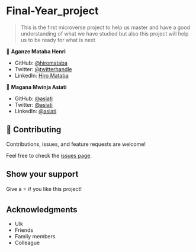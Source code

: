 # Final-Year_project


> This is the first microverse project to help us master and have a good understanding of what we have studied but also this project will help us to be ready for what is next


👤 **Aganze Mataba Henri**

- GitHub: [@hiromataba](https://github.com/hiromataba)
- Twitter: [@twitterhandle](https://twitter.com/MatabaHiro)
- LinkedIn: [Hiro Mataba](https://www.linkedin.com/in/hiro-mataba-1bb910209/)

👤 **Magana Mwinja Asiati**

- GitHub: [@asiati](https://github.com/hiromataba)
- Twitter: [@asiati](https://twitter.com/MatabaHiro)
- LinkedIn: [@asiati](https://www.linkedin.com/in/hiro-mataba-1bb910209/)

## 🤝 Contributing

Contributions, issues, and feature requests are welcome!

Feel free to check the [issues page](https://github.com/hiromataba/Hello-world/issues).

## Show your support

Give a ⭐️ if you like this project!

## Acknowledgments

- Ulk 
- Friends
- Family members
- Colleague
